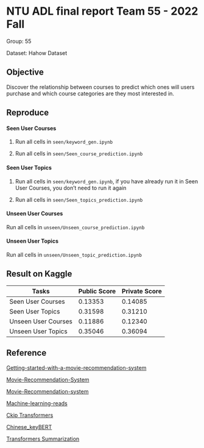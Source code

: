 # NTU ADL final report Team 55 - 2022 Fall

Group: 55

Dataset: Hahow Dataset

## Objective

Discover the relationship between courses to predict which ones will users purchase and which course categories are they most interested in.

## Reproduce

#### Seen User Courses

1. Run all cells in `seen/keyword_gen.ipynb`

2. Run all cells in `seen/Seen_course_prediction.ipynb`

#### Seen User Topics

1. Run all cells in `seen/keyword_gen.ipynb`, if you have already run it in Seen User Courses, you don’t need to run it again

2. Run all cells in `seen/Seen_topics_prediction.ipynb`

#### Unseen User Courses

Run all cells in `unseen/Unseen_course_prediction.ipynb`

#### Unseen User Topics

Run all cells in `unseen/Unseen_topic_prediction.ipynb`

## Result on Kaggle

| Tasks               | Public Score | Private Score |
| ------------------- | ------------ | ------------- |
| Seen User Courses   | 0.13353      | 0.14085       |
| Seen User Topics    | 0.31598      | 0.31210       |
| Unseen User Courses | 0.11886      | 0.12340       |
| Unseen User Topics  | 0.35046      | 0.36094       |

## Reference

[Getting-started-with-a-movie-recommendation-system](https://www.kaggle.com/code/ibtesama/getting-started-with-a-movie-recommendation-system) 

[Movie-Recommendation-System](https://github.com/pankajmahtolia/Movie-Recommendation-System/blob/master/Movie%20Recomender.ipynb)

[Movie-Recommendation-system](https://github.com/AshishTrada/Movie-Recommendation-system/blob/main/RecSystem.ipynb)

[Machine-learning-reads](https://github.com/AlexanderNixon/Machine-learning-reads/blob/master/Movie-content-based-recommender-using-tf-idf.ipynb)

[Ckip Transformers](https://github.com/ckiplab/ckip-transformers)

[Chinese_keyBERT](https://github.com/JacksonCakes/chinese_keybert)

[Transformers Summarization](https://github.com/huggingface/transformers/tree/t5-fp16-no-nans/examples/pytorch/summarization)

